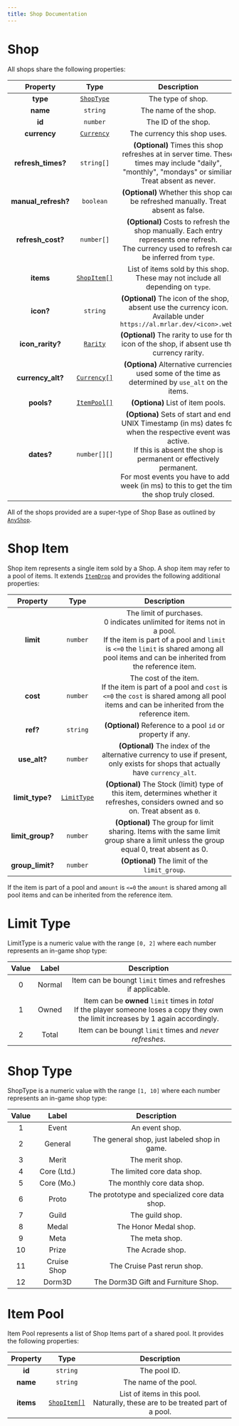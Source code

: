 ```yaml
---
title: Shop Documentation
---
```


# Shop
All shops share the following properties:

|      Property       |                 Type                  |                                                                                                                                   Description                                                                                                                                    |
| :-----------------: | :-----------------------------------: | :------------------------------------------------------------------------------------------------------------------------------------------------------------------------------------------------------------------------------------------------------------------------------: |
|      **type**       |       [`ShopType`](#shop-type)        |                                                                                                                                The type of shop.                                                                                                                                 |
|      **name**       |               `string`                |                                                                                                                              The name of the shop.                                                                                                                               |
|       **id**        |               `number`                |                                                                                                                               The ID of the shop.                                                                                                                                |
|    **currency**     |  [`Currency`](../common.md#currency)  |                                                                                                                           The currency this shop uses.                                                                                                                           |
| **refresh_times?**  |              `string[]`               |                                                              **(Optional)** Times this shop refreshes at in server time. These times may include "daily", "monthly", "mondays" or similiar. Treat absent as never.                                                               |
| **manual_refresh?** |               `boolean`               |                                                                                                **(Optional)** Whether this shop can be refreshed manually. Treat absent as false.                                                                                                |
|  **refresh_cost?**  |              `number[]`               |                                                                **(Optional)** Costs to refresh the shop manually. Each entry represents one refresh.<br>The currency used to refresh can be inferred from `type`.                                                                |
|      **items**      |      [`ShopItem[]`](#shop-item)       |                                                                                                 List of items sold by this shop. These may not include all depending on `type`.                                                                                                  |
|      **icon?**      |               `string`                |                                                                             **(Optional)** The icon of the shop, if absent use the currency icon. Available under `https://al.mrlar.dev/<icon>.webp`                                                                             |
|  **icon_rarity?**   |    [`Rarity`](../common.md#rarity)    |                                                                                          **(Optional)** The rarity to use for the icon of the shop, if absent use the currency rarity.                                                                                           |
|  **currency_alt?**  | [`Currency[]`](../common.md#currency) |                                                                                       **(Optiona)** Alternative currencies used some of the time as determined by `use_alt` on the items.                                                                                        |
|     **pools?**      |      [`ItemPool[]`](#item-pool)       |                                                                                                                        **(Optiona)** List of item pools.                                                                                                                         |
|     **dates?**      |             `number[][]`              | **(Optiona)** Sets of start and end UNIX Timestamp (in ms) dates for when the respective event was active.<br>If this is absent the shop is permanent or effectively permanent.<br>For most events you have to add 1 week (in ms) to this to get the time the shop truly closed. |

All of the shops provided are a super-type of Shop Base as outlined by [`AnyShop`](#any-shop).

# Shop Item
Shop item represents a single item sold by a Shop. A shop item may refer to a pool of items.
It extends [`ItemDrop`](../common.md#item-drop) and provides the following additional properties:

|     Property     |            Type            |                                                                                                                       Description                                                                                                                       |
| :--------------: | :------------------------: | :-----------------------------------------------------------------------------------------------------------------------------------------------------------------------------------------------------------------------------------------------------: |
|    **limit**     |          `number`          | The limit of purchases.<br>0 indicates unlimited for items not in a pool.<br>If the item is part of a pool and `limit` is `<=0` the `limit` is                                shared among all pool items and can be inherited from the reference item. |
|     **cost**     |          `number`          |              The cost of the item.<br>If the item is part of a pool and `cost` is `<=0` the `cost` is                                                           shared among all pool items and can be inherited from the reference item.               |
|     **ref?**     |          `string`          |                                                                                               **(Optional)** Reference to a pool `id` or property if any.                                                                                               |
|   **use_alt?**   |          `number`          |                                                            **(Optional)** The index of the alternative currency to use if present, only exists for shops that actually have `currency_alt`.                                                             |
| **limit_type?**  | [`LimitType`](#limit-type) |                                                          **(Optional)** The Stock (limit) type of this item, determines whether it refreshes, considers owned and so on. Treat absent as `0`.                                                           |
| **limit_group?** |          `number`          |                                                         **(Optional)** The group for limit sharing. Items with the same limit group share a limit unless the group equal 0, treat absent as 0.                                                          |
| **group_limit?** |          `number`          |                                                                                                     **(Optional)** The limit of the `limit_group`.                                                                                                      |

If the item is part of a pool and `amount` is `<=0` the `amount` is shared among all pool items and can be inherited from the reference item.

# Limit Type
LimitType is a numeric value with the range `[0, 2]` where each
number represents an in-game shop type:

| Value | Label  |                                                                Description                                                                |
| :---: | :----: | :---------------------------------------------------------------------------------------------------------------------------------------: |
|   0   | Normal |                                       Item can be boungt `limit` times and refreshes if applicable.                                       |
|   1   | Owned  | Item can be **owned** `limit` times in *total*<br>If the player someone loses a copy they own the limit increases by 1 again accordingly. |
|   2   | Total  |                                          Item can be boungt `limit` times and *never refreshes*.                                          |

# Shop Type
ShopType is a numeric value with the range `[1, 10]` where each
number represents an in-game shop type:

| Value |    Label    |                  Description                  |
| :---: | :---------: | :-------------------------------------------: |
|   1   |    Event    |                An event shop.                 |
|   2   |   General   | The general shop, just labeled shop in game.  |
|   3   |    Merit    |                The merit shop.                |
|   4   | Core (Ltd.) |          The limited core data shop.          |
|   5   | Core (Mo.)  |          The monthly core data shop.          |
|   6   |    Proto    | The prototype and specialized core data shop. |
|   7   |    Guild    |                The guild shop.                |
|   8   |    Medal    |             The Honor Medal shop.             |
|   9   |    Meta     |                The meta shop.                 |
|  10   |    Prize    |               The Acrade shop.                |
|  11   | Cruise Shop |          The Cruise Past rerun shop.          |
|  12   |   Dorm3D    |      The Dorm3D Gift and Furniture Shop.      |

# Item Pool
Item Pool represents a list of Shop Items part of a shared pool.
It provides the following properties:

| Property  |            Type            |                                    Description                                    |
| :-------: | :------------------------: | :-------------------------------------------------------------------------------: |
|  **id**   |          `string`          |                                   The pool ID.                                    |
| **name**  |          `string`          |                               The name of the pool.                               |
| **items** | [`ShopItem[]`](#shop-item) | List of items in this pool.<br>Naturally, these are to be treated part of a pool. |